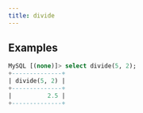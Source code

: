 ```yaml
---
title: divide
---
```


## Examples

```sql
MySQL [(none)]> select divide(5, 2);
+--------------+
| divide(5, 2) |
+--------------+
|          2.5 |
+--------------+
```